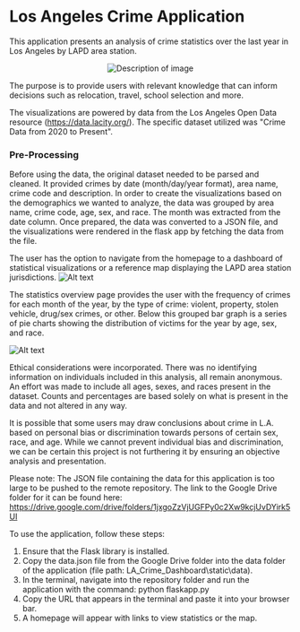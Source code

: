 # Los Angeles Crime Application

This application presents an analysis of crime statistics over the last year in Los Angeles by LAPD area station.

<p align="center">
  <img src="https://i.imgur.com/KMk46ep.png" alt="Description of image" />
</p>

The purpose is to provide users with relevant knowledge that can inform decisions such as relocation, travel, school selection and more.

The visualizations are powered by data from the Los Angeles Open Data resource (https://data.lacity.org/). The specific dataset utilized was "Crime Data from 2020 to Present".

### Pre-Processing
Before using the data, the original dataset needed to be parsed and cleaned. It provided crimes by date (month/day/year format), area name, crime code and description. In order to create the visualizations based on the demographics we wanted to analyze, the data was grouped by area name, crime code, age, sex, and race. The month was extracted from the date column. Once prepared, the data was converted to a JSON file, and the visualizations were rendered in the flask app by fetching the data from the file.

The user has the option to navigate from the homepage to a dashboard of statistical visualizations or a reference map displaying the LAPD area station jurisdictions.
![Alt text](https://i.imgur.com/6dWvIgX.png)

The statistics overview page provides the user with the frequency of crimes for each month of the year, by the type of crime: violent, property, stolen vehicle, drug/sex crimes, or other. Below this grouped bar graph is a series of pie charts showing the distribution of victims for the year by age, sex, and race.

![Alt text](https://i.imgur.com/pGRhwo3.png)

Ethical considerations were incorporated. There was no identifying information on individuals included in this analysis, all remain anonymous.
An effort was made to include all ages, sexes, and races present in the dataset. Counts and percentages are based solely on what is present in the data and not altered in any way.

It is possible that some users may draw conclusions about crime in L.A. based on personal bias or discrimination towards persons of certain sex, race, and age.
While we cannot prevent individual bias and discrimination, we can be certain this project is not furthering it by ensuring an objective analysis and presentation.

Please note: The JSON file containing the data for this application is too large to be pushed to the remote repository. The link to the Google Drive folder for it can be found here: https://drive.google.com/drive/folders/1jxgoZzVjUGFPy0c2Xw9kcjUvDYirk5UI

To use the application, follow these steps:
  1. Ensure that the Flask library is installed.
  2. Copy the data.json file from the Google Drive folder into the data folder of the application (file path: LA_Crime_Dashboard\static\data).
  3. In the terminal, navigate into the repository folder and run the application with the command: python flaskapp.py
  4. Copy the URL that appears in the terminal and paste it into your browser bar.
  5. A homepage will appear with links to view statistics or the map.
